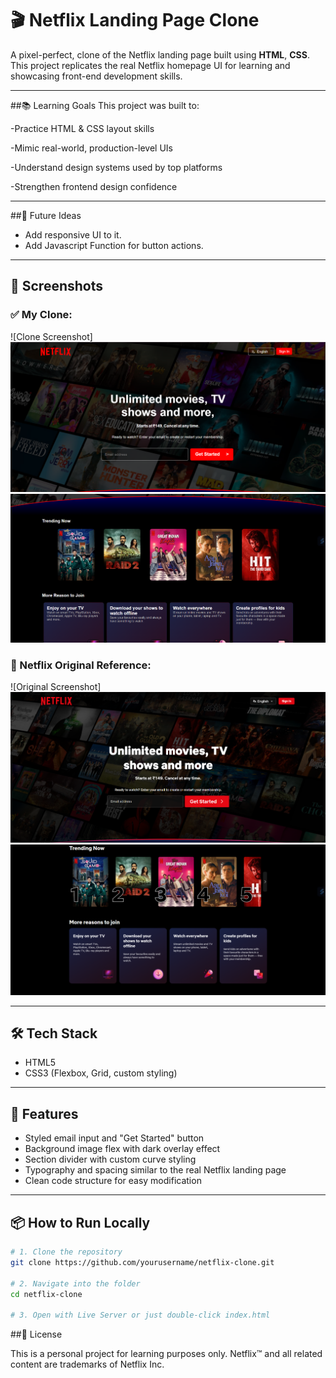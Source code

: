 # 🎬 Netflix Landing Page Clone

A pixel-perfect, clone of the Netflix landing page built using **HTML**, **CSS**. This project replicates the real Netflix homepage UI for learning and showcasing front-end development skills.

---

##📚 Learning Goals
This project was built to:

  -Practice HTML & CSS layout skills

  -Mimic real-world, production-level UIs

  -Understand design systems used by top platforms

  -Strengthen frontend design confidence
  
---

##🚀 Future Ideas

- Add responsive UI to it.
- Add Javascript Function for button actions.


---

## 📸 Screenshots

### ✅ My Clone:
![Clone Screenshot]
![1](./screenshots/clone/page2.png)
![2](./screenshots/clone/page1.png)

### 🔴 Netflix Original Reference:
![Original Screenshot]
![1](./screenshots/original/page1.png)
![2](./screenshots/original/page2.png)

---


## 🛠️ Tech Stack

- HTML5
- CSS3 (Flexbox, Grid, custom styling)

---

## 🚀 Features

- Styled email input and "Get Started" button
- Background image flex with dark overlay effect
- Section divider with custom curve styling
- Typography and spacing similar to the real Netflix landing page
- Clean code structure for easy modification

---

## 📦 How to Run Locally

```bash
# 1. Clone the repository
git clone https://github.com/yourusername/netflix-clone.git

# 2. Navigate into the folder
cd netflix-clone

# 3. Open with Live Server or just double-click index.html
```

##📄 License

This is a personal project for learning purposes only.
Netflix™ and all related content are trademarks of Netflix Inc.
